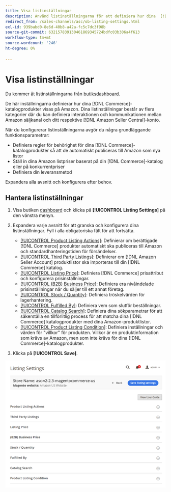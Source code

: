 ```yaml
---
title: Visa listinställningar
description: Använd listinställningarna för att definiera hur dina  [!DNL Commerce] katalogprodukter visas på [!DNL Amazon Marketplace].
redirect_from: /sales-channels/asc/ob-listing-settings.html
exl-id: 939babd0-8e6d-40b8-a42a-fc5c7dc3f98b
source-git-commit: 632157839130461869345724bdfc03b306a4f613
workflow-type: tm+mt
source-wordcount: '246'
ht-degree: 0%

---
```


# Visa listinställningar

Du kommer åt listinställningarna från [butiksdashboard](./amazon-store-dashboard.md).

De här inställningarna definierar hur dina [!DNL Commerce]-katalogprodukter visas på Amazon. Dina listinställningar består av flera kategorier där du kan definiera interaktionen och kommunikationen mellan Amazon säljkanal och ditt respektive [!DNL Amazon Seller Central]-konto.

När du konfigurerar listinställningarna avgör du några grundläggande funktionsparametrar:

- Definiera regler för behörighet för dina [!DNL Commerce]-katalogprodukter så att de automatiskt publiceras till Amazon som nya listor
- Ställ in dina Amazon listpriser baserat på din [!DNL Commerce]-katalog eller på konkurrentpriser
- Definiera din leveransmetod

Expandera alla avsnitt och konfigurera efter behov.

## Hantera listinställningar

1. Visa butiken [dashboard](./amazon-store-dashboard.md) och klicka på **[!UICONTROL Listing Settings]** på den vänstra menyn.

1. Expandera varje avsnitt för att granska och konfigurera dina listinställningar. Fyll i alla obligatoriska fält för att fortsätta.

   - [[!UICONTROL Product Listing Actions]](./product-listing-actions.md): Definierar om berättigade  [!DNL Commerce] produkter automatiskt ska publiceras till Amazon och standardhanteringstiden för försändelser.
   - [[!UICONTROL Third Party Listings]](./third-party-listing-settings.md): Definierar om  [!DNL Amazon Seller Account] produktlistor ska importeras till din  [!DNL Commerce] katalog.
   - [[!UICONTROL Listing Price]](./listing-price.md): Definiera  [!DNL Commerce] prisattribut och konfigurera prisinställningar.
   - [[!UICONTROL (B2B) Business Price]](./business-pricing.md): Definiera era nivåindelade prisinställningar när du säljer till ett annat företag.
   - [[!UICONTROL Stock / Quantity]](./stock-quantity.md): Definiera tröskelvärden för lagerhantering.
   - [[!UICONTROL Fulfilled By]](./fulfilled-by.md)\: Definiera vem som slutför beställningar.
   - [[!UICONTROL Catalog Search]](./catalog-search.md): Definiera dina sökparametrar för att säkerställa en tillförlitlig process för att matcha dina  [!DNL Commerce] katalogprodukter med dina Amazon-produktlistor.
   - [[!UICONTROL Product Listing Condition]](./product-listing-condition.md): Definiera inställningar och värden för &quot;villkor&quot; för produkten. Villkor är en produktinformation som krävs av Amazon, men som inte krävs för dina [!DNL Commerce]-katalogprodukter.

1. Klicka på **[!UICONTROL Save]**.

![Listinställningar](assets/amazon-listing-settings.png)
